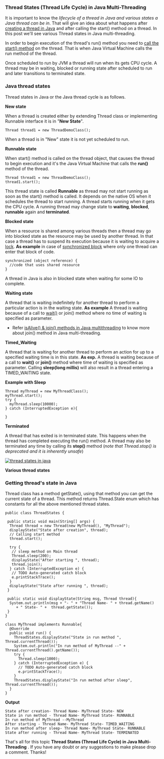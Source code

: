 ### Thread States (Thread Life Cycle) in Java Multi-Threading

It is important to know the *lifecycle of a thread in Java and various states a Java thread can be in*. That will give an idea about what happens after [creating a thread in Java](https://www.netjstech.com/2015/06/creating-thread-in-java.html) and after calling the start() method on a thread. In this post we'll see various Thread states in Java multi-threading.

In order to begin execution of the thread's run() method you need to [call the start() method](https://www.netjstech.com/2015/06/what-if-run-method-called-directly-instead-of-start-java.html) on the thread. That is when Java Virtual Machine calls the run method of the thread.

Once scheduled to run by JVM a thread will run when its gets CPU cycle. A thread may be in waiting, blocked or running state after scheduled to run and later transitions to terminated state.

### Java thread states

Thread states in Java or the Java thread cycle is as follows.

**New state**

When a thread is created either by extending Thread class or implementing Runnable interface it is in "**New State**".

```
Thread thread1 = new ThreadDemoClass();
```

When a thread is in "New" state it is not yet scheduled to run.

**Runnable state**

When start() method is called on the thread object, that causes the thread to begin execution and it's the Java Virtual Machine that calls the **run()** method of the thread.

```
Thread thread1 = new ThreadDemoClass();
thread1.start();
```

This thread state is called **Runnable** as thread may not start running as soon as the start() method is called. It depends on the native OS when it schedules the thread to start running. A thread starts running when it gets the CPU cycle. A running thread may change state to **waiting**, **blocked**, **runnable** again and **terminated**.

**Blocked state**

When a resource is shared among various threads then a thread may go into blocked state as the resource may be used by another thread. In that case a thread has to suspend its execution because it is waiting to acquire a [lock](https://www.netjstech.com/2016/02/reentrantlock-in-java-concurrency.html).
**As example** in case of [synchronized block](https://www.netjstech.com/2015/06/synchronization-in-java-multithreading-synchronizing-thread.html) where only one thread can enter that block of code.

```
synchronized (object reference) {   
  //code that uses shared resource 
}  
```

A thread in Java is also in blocked state when waiting for some IO to complete.

**Waiting state**

A thread that is waiting indefinitely for another thread to perform a particular action is in the waiting state.
**As example** A thread is waiting because of a call to [wait()](https://www.netjstech.com/2015/07/inter-thread-communiction-wait-notify-java-multi-thread.html) or join() method where no time of waiting is specified as parameter.

- Refer [isAlive() & join() methods in Java multithreading](https://www.netjstech.com/2015/06/isalive-and-join-method-in-java-multi.html) to know more about join() method in Java multi-threading.

**Timed_Waiting**

A thread that is waiting for another thread to perform an action for up to a specified waiting time is in this state.
**As exp.** A thread is waiting because of a call to **wait()** or **join()** method where time of waiting is specified as parameter. Calling **sleep(long millis)** will also result in a thread entering a TIMED_WAITING state.

**Example with Sleep**

```
Thread myThread = new MyThreadClass();
myThread.start();
try {
  myThread.sleep(10000);
} catch (InterruptedException e){
 
}
```

**Terminated**

A thread that has exited is in terminated state. This happens when the thread has completed executing the run() method. A thread may also be terminated any time by calling its **stop()** method (*note that Thread.stop() is deprecated and it is inherently unsafe*)

[![thread states in java](https://kingcall.oss-cn-hangzhou.aliyuncs.com/blog/img/2020/12/03/18:24:52-Thread%252Bstate.png)](https://2.bp.blogspot.com/-YVtJlB5Xs2E/VYRCLwVd3AI/AAAAAAAAALI/hnKKyDEoiBA/s1600/Thread%2Bstate.png)

**Various thread states**

### Getting thread's state in Java

Thread class has a method getState(), using that method you can get the current state of a thread. This method returns Thread.State enum which has constants for all the above mentioned thread states.

```
public class ThreadStates {

 public static void main(String[] args) {
  Thread thread = new Thread(new MyThread(), "MyThread");
  displayState("State after creation", thread);
  // Calling start method
  thread.start();
 
  try {
   // sleep method on Main thread 
   Thread.sleep(200);
   displayState("After starting ", thread);
   thread.join();
  } catch (InterruptedException e) {
   // TODO Auto-generated catch block
   e.printStackTrace();
  }
  displayState("State after running ", thread);
 }
 
 public static void displayState(String msg, Thread thread){
  System.out.println(msg + "- " + "Thread Name- " + thread.getName() 
     + " State- " +  thread.getState());
 }
}

class MyThread implements Runnable{
  @Override
  public void run() {
    ThreadStates.displayState("State in run method ", Thread.currentThread());
    System.out.println("In run method of MyThread --" + Thread.currentThread().getName());   
    try {
      Thread.sleep(1000);
    } catch (InterruptedException e) {
      // TODO Auto-generated catch block
      e.printStackTrace();
    }
    ThreadStates.displayState("In run method after sleep", Thread.currentThread());  
  }    
}
```

**Output**

```
State after creation- Thread Name- MyThread State- NEW
State in run method - Thread Name- MyThread State- RUNNABLE
In run method of MyThread --MyThread
After starting - Thread Name- MyThread State- TIMED_WAITING
In run method after sleep- Thread Name- MyThread State- RUNNABLE
State after running - Thread Name- MyThread State- TERMINATED
```

That's all for this topic **Thread States (Thread Life Cycle) in Java Multi-Threading** . If you have any doubt or any suggestions to make please drop a comment. Thanks!